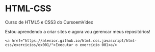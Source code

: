 # HTML-CSS

 Curso de HTML5 e CSS3 do CursoemVideo

 Estou aprendendo a criar sites e agora vou gerencar meus repositórios!

`<a href="https://alenior.github.io/html.css.javascript/html-css/exercicios/ex001/">Executar o exercício 001<a/>`
